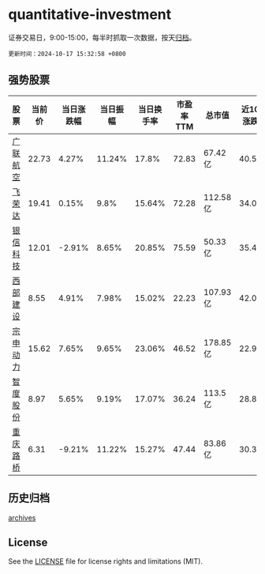 # quantitative-investment

证券交易日，9:00-15:00，每半时抓取一次数据，按天[归档](archives)。

`更新时间：2024-10-17 15:32:58 +0800`

## 强势股票

|股票|当前价|当日涨跌幅|当日振幅|当日换手率|市盈率TTM|总市值|近10日涨跌幅|
|----|----|----|----|----|----|----|----|
|[广联航空](https://xueqiu.com/S/SZ300900)|22.73|4.27%|11.24%|17.8%|72.83|67.42亿|40.57%|
|[飞荣达](https://xueqiu.com/S/SZ300602)|19.41|0.15%|9.8%|15.64%|72.28|112.58亿|34.05%|
|[银信科技](https://xueqiu.com/S/SZ300231)|12.01|-2.91%|8.65%|20.85%|75.59|50.33亿|35.4%|
|[西部建设](https://xueqiu.com/S/SZ002302)|8.55|4.91%|7.98%|15.02%|22.23|107.93亿|42.03%|
|[宗申动力](https://xueqiu.com/S/SZ001696)|15.62|7.65%|9.65%|23.06%|46.52|178.85亿|22.99%|
|[智度股份](https://xueqiu.com/S/SZ000676)|8.97|5.65%|9.19%|17.07%|36.24|113.5亿|28.88%|
|[重庆路桥](https://xueqiu.com/S/SH600106)|6.31|-9.21%|11.22%|15.27%|47.44|83.86亿|30.37%|

## 历史归档

[archives](archives)

## License

See the [LICENSE](LICENSE) file for license rights and limitations (MIT).